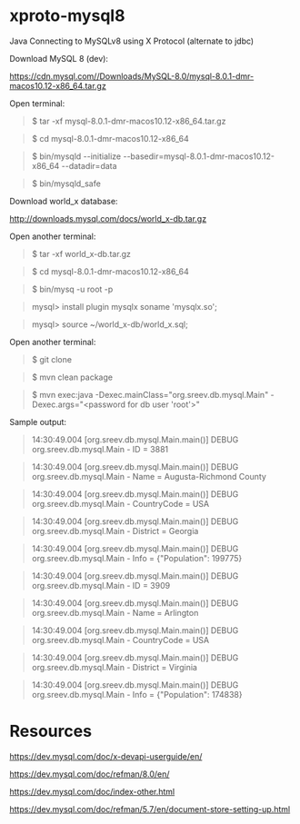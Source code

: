 # xproto-mysql8
Java Connecting to MySQLv8 using X Protocol (alternate to jdbc)


Download MySQL 8 (dev):

https://cdn.mysql.com//Downloads/MySQL-8.0/mysql-8.0.1-dmr-macos10.12-x86_64.tar.gz


Open terminal:

> $ tar -xf mysql-8.0.1-dmr-macos10.12-x86_64.tar.gz

> $ cd mysql-8.0.1-dmr-macos10.12-x86_64

> $ bin/mysqld --initialize --basedir=mysql-8.0.1-dmr-macos10.12-x86_64 --datadir=data

> $ bin/mysqld_safe


Download world_x database:

http://downloads.mysql.com/docs/world_x-db.tar.gz

Open another terminal:

> $ tar -xf world_x-db.tar.gz

> $ cd mysql-8.0.1-dmr-macos10.12-x86_64

> $ bin/mysq -u root -p

> mysql> install plugin mysqlx soname 'mysqlx.so';

> mysql> source ~/world_x-db/world_x.sql;


Open another terminal:

> $ git clone <this repo>

> $ mvn clean package

> $ mvn exec:java -Dexec.mainClass="org.sreev.db.mysql.Main" -Dexec.args="<password for db user 'root'>"

Sample output:

> 14:30:49.004 [org.sreev.db.mysql.Main.main()] DEBUG org.sreev.db.mysql.Main - ID = 3881

> 14:30:49.004 [org.sreev.db.mysql.Main.main()] DEBUG org.sreev.db.mysql.Main - Name = Augusta-Richmond County

> 14:30:49.004 [org.sreev.db.mysql.Main.main()] DEBUG org.sreev.db.mysql.Main - CountryCode = USA

> 14:30:49.004 [org.sreev.db.mysql.Main.main()] DEBUG org.sreev.db.mysql.Main - District = Georgia

> 14:30:49.004 [org.sreev.db.mysql.Main.main()] DEBUG org.sreev.db.mysql.Main - Info = {"Population": 199775}

> 14:30:49.004 [org.sreev.db.mysql.Main.main()] DEBUG org.sreev.db.mysql.Main - ID = 3909

> 14:30:49.004 [org.sreev.db.mysql.Main.main()] DEBUG org.sreev.db.mysql.Main - Name = Arlington

> 14:30:49.004 [org.sreev.db.mysql.Main.main()] DEBUG org.sreev.db.mysql.Main - CountryCode = USA

> 14:30:49.004 [org.sreev.db.mysql.Main.main()] DEBUG org.sreev.db.mysql.Main - District = Virginia

> 14:30:49.004 [org.sreev.db.mysql.Main.main()] DEBUG org.sreev.db.mysql.Main - Info = {"Population": 174838}


# Resources
https://dev.mysql.com/doc/x-devapi-userguide/en/

https://dev.mysql.com/doc/refman/8.0/en/

https://dev.mysql.com/doc/index-other.html

https://dev.mysql.com/doc/refman/5.7/en/document-store-setting-up.html
